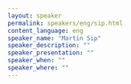 ```yaml
---
layout: speaker
permalink: speakers/eng/sip.html
content_language: eng
speaker_name: "Martin Sip"
speaker_description: ""
speaker_presentation: ""
speaker_when: ""
speaker_where: ""
---
```


